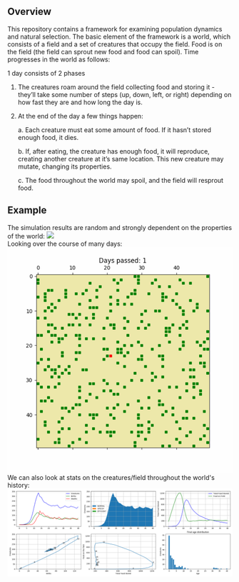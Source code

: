 ## Overview

This repository contains a framework for examining population dynamics and natural selection. The basic element of the framework is a world, which consists of a field and a set of creatures that occupy the field. Food is on the field (the field can sprout new food and food can spoil).  Time progresses in the world as follows:

1 day consists of 2 phases

1. The creatures roam around the field collecting food and storing it - they’ll take some number of steps (up, down, left, or right) depending on how fast they are and how long the day is.

2. At the end of the day a few things happen:

    a. Each creature must eat some amount of food.  If it hasn’t stored enough food, it dies.

    b. If, after eating, the creature has enough food, it will reproduce, creating another creature at it’s same location.  This new creature may mutate, changing its properties.

    c. The food throughout the world may spoil, and the field will resprout food.
    
## Example
The simulation results are random and strongly dependent on the properties of the world:
![](the_first_days.gif)  
Looking over the course of many days:                                                  
![](each_day.gif)  
We can also look at stats on the creatures/field throughout the world's history:  
![](example_history2.png)  
